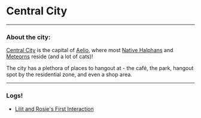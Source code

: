 # Central City
---

### About the city:

[Central City](SubIndexes/Places/CentralCity.md) is the capital of [Aelio](SubIndexes/Places/Aelio.md), where most [Native Halphans](SubIndexes/Places/Halpha.md#^NativeHalphans) and [Meteorns](SubIndexes/Places/Halpha.md#^Meteorns) reside (and a lot of cats)! 

The city has a plethora of places to hangout at - the café, the park, hangout spot by the residential zone, and even a shop area. 

---

### Logs!

- [Lilit and Rosie's First Interaction](SubIndexes/Logs/finishedlogs/firstinteractions/LilitROCsFirstInteraction.md)